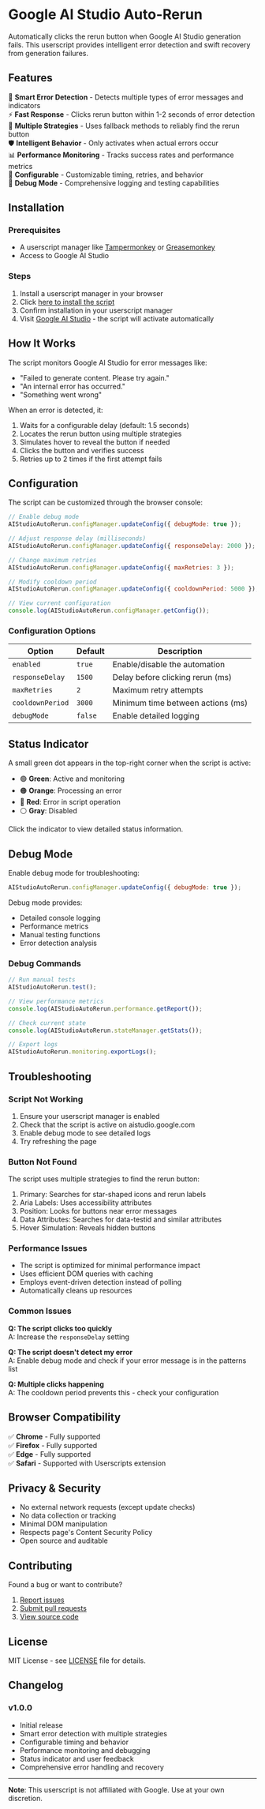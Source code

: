 # Google AI Studio Auto-Rerun

Automatically clicks the rerun button when Google AI Studio generation fails. This userscript provides intelligent error detection and swift recovery from generation failures.

## Features

🎯 **Smart Error Detection** - Detects multiple types of error messages and indicators  
⚡ **Fast Response** - Clicks rerun button within 1-2 seconds of error detection  
🔄 **Multiple Strategies** - Uses fallback methods to reliably find the rerun button  
🛡️ **Intelligent Behavior** - Only activates when actual errors occur  
📊 **Performance Monitoring** - Tracks success rates and performance metrics  
🔧 **Configurable** - Customizable timing, retries, and behavior  
🐛 **Debug Mode** - Comprehensive logging and testing capabilities  

## Installation

### Prerequisites
- A userscript manager like [Tampermonkey](https://www.tampermonkey.net/) or [Greasemonkey](https://www.greasespot.net/)
- Access to Google AI Studio

### Steps
1. Install a userscript manager in your browser
2. Click [here to install the script](https://raw.githubusercontent.com/ElliotBadinger/ai-studio-auto-rerun.user.js/main/ai-studio-auto-rerun.user.js)
3. Confirm installation in your userscript manager
4. Visit [Google AI Studio](https://aistudio.google.com/) - the script will activate automatically

## How It Works

The script monitors Google AI Studio for error messages like:
- "Failed to generate content. Please try again."
- "An internal error has occurred."
- "Something went wrong"

When an error is detected, it:
1. Waits for a configurable delay (default: 1.5 seconds)
2. Locates the rerun button using multiple strategies
3. Simulates hover to reveal the button if needed
4. Clicks the button and verifies success
5. Retries up to 2 times if the first attempt fails

## Configuration

The script can be customized through the browser console:

```javascript
// Enable debug mode
AIStudioAutoRerun.configManager.updateConfig({ debugMode: true });

// Adjust response delay (milliseconds)
AIStudioAutoRerun.configManager.updateConfig({ responseDelay: 2000 });

// Change maximum retries
AIStudioAutoRerun.configManager.updateConfig({ maxRetries: 3 });

// Modify cooldown period
AIStudioAutoRerun.configManager.updateConfig({ cooldownPeriod: 5000 });

// View current configuration
console.log(AIStudioAutoRerun.configManager.getConfig());
```

### Configuration Options

| Option | Default | Description |
|--------|---------|-------------|
| `enabled` | `true` | Enable/disable the automation |
| `responseDelay` | `1500` | Delay before clicking rerun (ms) |
| `maxRetries` | `2` | Maximum retry attempts |
| `cooldownPeriod` | `3000` | Minimum time between actions (ms) |
| `debugMode` | `false` | Enable detailed logging |

## Status Indicator

A small green dot appears in the top-right corner when the script is active:
- 🟢 **Green**: Active and monitoring
- 🟠 **Orange**: Processing an error
- 🔴 **Red**: Error in script operation
- ⚪ **Gray**: Disabled

Click the indicator to view detailed status information.

## Debug Mode

Enable debug mode for troubleshooting:

```javascript
AIStudioAutoRerun.configManager.updateConfig({ debugMode: true });
```

Debug mode provides:
- Detailed console logging
- Performance metrics
- Manual testing functions
- Error detection analysis

### Debug Commands

```javascript
// Run manual tests
AIStudioAutoRerun.test();

// View performance metrics
console.log(AIStudioAutoRerun.performance.getReport());

// Check current state
console.log(AIStudioAutoRerun.stateManager.getStats());

// Export logs
AIStudioAutoRerun.monitoring.exportLogs();
```

## Troubleshooting

### Script Not Working
1. Ensure your userscript manager is enabled
2. Check that the script is active on aistudio.google.com
3. Enable debug mode to see detailed logs
4. Try refreshing the page

### Button Not Found
The script uses multiple strategies to find the rerun button:
1. Primary: Searches for star-shaped icons and rerun labels
2. Aria Labels: Uses accessibility attributes
3. Position: Looks for buttons near error messages
4. Data Attributes: Searches for data-testid and similar attributes
5. Hover Simulation: Reveals hidden buttons

### Performance Issues
- The script is optimized for minimal performance impact
- Uses efficient DOM queries with caching
- Employs event-driven detection instead of polling
- Automatically cleans up resources

### Common Issues

**Q: The script clicks too quickly**  
A: Increase the `responseDelay` setting

**Q: The script doesn't detect my error**  
A: Enable debug mode and check if your error message is in the patterns list

**Q: Multiple clicks happening**  
A: The cooldown period prevents this - check your configuration

## Browser Compatibility

✅ **Chrome** - Fully supported  
✅ **Firefox** - Fully supported  
✅ **Edge** - Fully supported  
✅ **Safari** - Supported with Userscripts extension  

## Privacy & Security

- No external network requests (except update checks)
- No data collection or tracking
- Minimal DOM manipulation
- Respects page's Content Security Policy
- Open source and auditable

## Contributing

Found a bug or want to contribute? 

1. [Report issues](https://github.com/ElliotBadinger/ai-studio-auto-rerun.user.js/issues)
2. [Submit pull requests](https://github.com/ElliotBadinger/ai-studio-auto-rerun.user.js/pulls)
3. [View source code](https://github.com/ElliotBadinger/ai-studio-auto-rerun.user.js)

## License

MIT License - see [LICENSE](LICENSE) file for details.

## Changelog

### v1.0.0
- Initial release
- Smart error detection with multiple strategies
- Configurable timing and behavior
- Performance monitoring and debugging
- Status indicator and user feedback
- Comprehensive error handling and recovery

---

**Note**: This userscript is not affiliated with Google. Use at your own discretion.